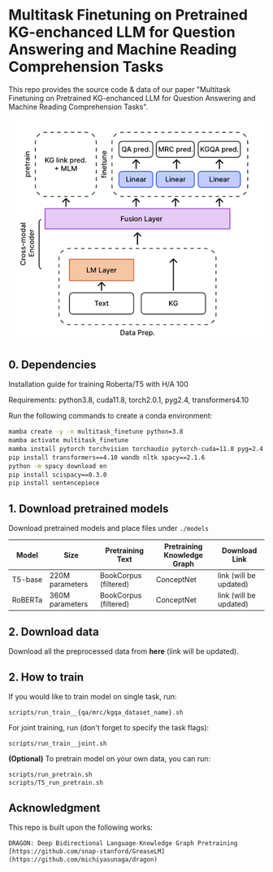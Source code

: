 # Multitask Finetuning on Pretrained KG-enchanced LLM for Question Answering and Machine Reading Comprehension Tasks

This repo provides the source code & data of our paper "Multitask Finetuning on Pretrained KG-enchanced LLM for Question Answering and Machine Reading Comprehension Tasks".


<p align="center">
  <img src="./figs/model_arch.png" width="500" title="Model finetune overview" alt="">
</p>



## 0. Dependencies
Installation guide for training Roberta/T5 with H/A 100  

Requirements: python3.8, cuda11.8, torch2.0.1, pyg2.4, transformers4.10

Run the following commands to create a conda environment:

```bash
mamba create -y -n multitask_finetune python=3.8
mamba activate multitask_finetune
mamba install pytorch torchvision torchaudio pytorch-cuda=11.8 pyg=2.4 pytorch-sparse=0.6.17 -c pytorch -c nvidia -c pyg
pip install transformers==4.10 wandb nltk spacy==2.1.6
python -m spacy download en
pip install scispacy==0.3.0
pip install sentencepiece
```

## 1. Download pretrained models

Download pretrained models and place files under `./models`

| Model  | Size | Pretraining Text | Pretraining Knowledge Graph | Download Link |
| ------------- | --------- | ---- | ---- | ---- |
| T5-base | 220M parameters | BookCorpus (filtered) | ConceptNet | link (will be updated) |
| RoBERTa | 360M parameters | BookCorpus (filtered) | ConceptNet | link (will be updated) |


## 2. Download data

Download all the preprocessed data from **here** (link will be updated).

## 2. How to train

If you would like to train model on single task, run: 
```
scripts/run_train__{qa/mrc/kgqa_dataset_name}.sh
```

For joint training, run (don't forget to specify the task flags):
```
scripts/run_train__joint.sh
```

**(Optional)** To pretrain model on your own data, you can run:
```
scripts/run_pretrain.sh
scripts/T5_run_pretrain.sh
```

## Acknowledgment
This repo is built upon the following works:
```
DRAGON: Deep Bidirectional Language-Knowledge Graph Pretraining
[https://github.com/snap-stanford/GreaseLM](https://github.com/michiyasunaga/dragon)
```
